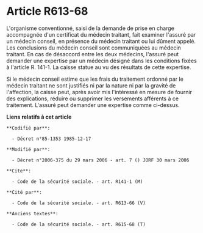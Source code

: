 # Article R613-68

L'organisme conventionné, saisi de la demande de prise en charge accompagnée d'un certificat du médecin traitant, fait
examiner l'assuré par un médecin conseil, en présence du médecin traitant ou lui dûment appelé. Les conclusions du médecin
conseil sont communiquées au médecin traitant. En cas de désaccord entre les deux médecins, l'assuré peut demander une
expertise par un médecin désigné dans les conditions fixées à l'article R. 141-1. La caisse statue au vu des résultats de
cette expertise. 

Si le médecin conseil estime que les frais du traitement ordonné par le médecin traitant ne sont justifiés ni par la nature
ni par la gravité de l'affection, la caisse peut, après avoir mis l'intéressé en mesure de fournir des explications, réduire
ou supprimer les versements afférents à ce traitement. L'assuré peut demander une expertise comme ci-dessus.

**Liens relatifs à cet article**

	**Codifié par**:

	  - Décret n°85-1353 1985-12-17

	**Modifié par**:

	  - Décret n°2006-375 du 29 mars 2006 - art. 7 () JORF 30 mars 2006

	**Cite**:

	  - Code de la sécurité sociale. - art. R141-1 (M)

	**Cité par**:

	  - Code de la sécurité sociale. - art. R613-66 (V)

	**Anciens textes**:

	  - Code de la sécurité sociale. - art. R615-68 (T)
